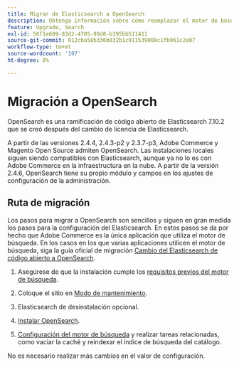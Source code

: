 ```yaml
---
title: Migrar de Elasticsearch a OpenSearch
description: Obtenga información sobre cómo reemplazar el motor de búsqueda utilizado para las instalaciones locales de Adobe Commerce y Magento Open Source.
feature: Upgrade, Search
exl-id: 56f1e609-83d2-4705-99d8-b395bb511411
source-git-commit: 012cba58b336b032b1c911539008c1fb961c2e07
workflow-type: tm+mt
source-wordcount: '197'
ht-degree: 0%

---
```


# Migración a OpenSearch

OpenSearch es una ramificación de código abierto de Elasticsearch 7.10.2 que se creó después del cambio de licencia de Elasticsearch.

A partir de las versiones 2.4.4, 2.4.3-p2 y 2.3.7-p3, Adobe Commerce y Magento Open Source admiten OpenSearch. Las instalaciones locales siguen siendo compatibles con Elasticsearch, aunque ya no lo es con Adobe Commerce en la infraestructura en la nube. A partir de la versión 2.4.6, OpenSearch tiene su propio módulo y campos en los ajustes de configuración de la administración.

## Ruta de migración

Los pasos para migrar a OpenSearch son sencillos y siguen en gran medida los pasos para la configuración del Elasticsearch. En estos pasos se da por hecho que Adobe Commerce es la única aplicación que utiliza el motor de búsqueda. En los casos en los que varias aplicaciones utilicen el motor de búsqueda, siga la guía oficial de migración [Cambio del Elasticsearch de código abierto a OpenSearch](https://opensearch.org/blog/technical-posts/2021/10/moving-from-opensource-elasticsearch-to-opensearch/).

1. Asegúrese de que la instalación cumple los [requisitos previos del motor de búsqueda](../../installation/prerequisites/search-engine/overview.md).

1. Coloque el sitio en [Modo de mantenimiento](../../installation/tutorials/maintenance-mode.md).

1. Elasticsearch de desinstalación opcional.

1. [Instalar OpenSearch](https://opensearch.org/docs/latest/opensearch/install/important-settings/).

1. [Configuración del motor de búsqueda](../../configuration/search/configure-search-engine.md) y realizar tareas relacionadas, como vaciar la caché y reindexar el índice de búsqueda del catálogo.

No es necesario realizar más cambios en el valor de configuración.
